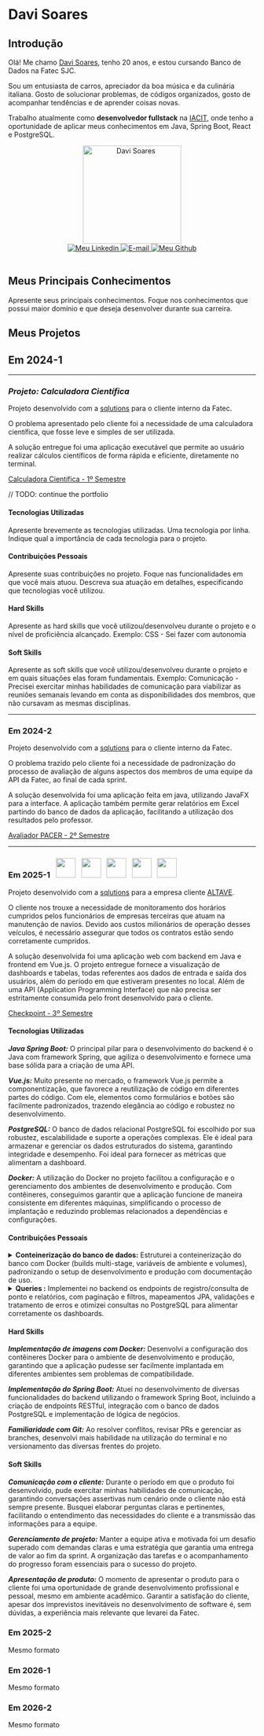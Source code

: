 # Davi Soares

## Introdução

Olá! Me chamo [Davi Soares](https://davisoares.com.br/), tenho 20 anos, e estou cursando Banco de Dados na Fatec SJC.

Sou um entusiasta de carros, apreciador da boa música e da culinária italiana. Gosto de solucionar problemas, de códigos organizados, gosto de acompanhar tendências e de aprender coisas novas.

Trabalho atualmente como **desenvolvedor fullstack** na [IACIT](https://iacit.com.br/), onde tenho a oportunidade de aplicar meus conhecimentos em Java, Spring Boot, React e PostgreSQL.

<div align = center>
    <img src="https://avatars.githubusercontent.com/u/94925054?v=4" alt="Davi Soares" width="200" height="200">
</div>
<div align = center>
    <a href="https://www.linkedin.com/in/dsf21/" target="_blank">
        <img src="https://img.shields.io/badge/LinkedIn-0077B5?style=for-the-badge&logo=linkedin&logoColor=white" target="_blank" alt="Meu Linkedin">
    </a>
    <a href="mailto:davisfs2110@gmail.com">
        <img src="https://img.shields.io/badge/Gmail-D14836?style=for-the-badge&logo=gmail&logoColor=white" target="_blank" alt="E-mail">
    </a>
    <a href="https://github.com/DaviSFS21" target="_blank">
        <img src="https://img.shields.io/badge/github-000000?style=for-the-badge&logo=github" target="_blank" alt="Meu Github">
    </a>
</div>
<br>

## Meus Principais Conhecimentos
Apresente seus principais conhecimentos. Foque nos conhecimentos que possui maior domínio e que deseja desenvolver durante sua carreira.

## Meus Projetos

## Em 2024-1

---

### *Projeto: Calculadora Científica*
Projeto desenvolvido com a [sqlutions](https://github.com/SQLutions-FATEC) para o cliente interno da Fatec.

O problema apresentado pelo cliente foi a necessidade de uma calculadora científica, que fosse leve e simples de ser utilizada.

A solução entregue foi uma aplicação executável que permite ao usuário realizar cálculos científicos de forma rápida e eficiente, diretamente no terminal.

[Calculadora Científica - 1º Semestre](https://github.com/SQLutions-FATEC/API-1-Semestre)

// TODO: continue the portfolio
#### Tecnologias Utilizadas
Apresente brevemente as tecnologias utilizadas. Uma tecnologia por linha. Indique qual a importância de cada tecnologia para o projeto.

#### Contribuições Pessoais
Apresente suas contribuições no projeto. Foque nas funcionalidades em que você mais atuou. Descreva sua atuação em detalhes, especificando que tecnologias você utilizou.

#### Hard Skills
Apresente as hard skills que você utilizou/desenvolveu durante o projeto e o nível de proficiência alcançado. Exemplo: CSS - Sei fazer com autonomia

#### Soft Skills
Apresente as soft skills que você utilizou/desenvolveu durante o projeto e em quais situações elas foram fundamentais. Exemplo: Comunicação - Precisei exercitar minhas habilidades de comunicação para viabilizar as reuniões semanais levando em conta as disponibilidades dos membros, que não cursavam as mesmas disciplinas.

---

### Em 2024-2
Projeto desenvolvido com a [sqlutions](https://github.com/SQLutions-FATEC) para o cliente interno da Fatec.

O problema trazido pelo cliente foi a necessidade de padronização do processo de avaliação de alguns aspectos dos membros de uma equipe da API da Fatec, ao final de cada sprint.

A solução desenvolvida foi uma aplicação feita em java, utilizando JavaFX para a interface. A aplicação também permite gerar relatórios em Excel partindo do banco de dados da aplicação, facilitando a utilização dos resultados pelo professor.

[Avaliador PACER - 2º Semestre](https://github.com/SQLutions-FATEC/API-2-Semestre)

---

### Em 2025-1&nbsp;&nbsp;&nbsp;<img src="https://cdn.jsdelivr.net/gh/devicons/devicon@latest/icons/java/java-original.svg" width="40" height="40"/> &nbsp; <img src="https://cdn.jsdelivr.net/gh/devicons/devicon@latest/icons/vuejs/vuejs-original.svg" width="40" height="40"/> &nbsp; <img src="https://cdn.jsdelivr.net/gh/devicons/devicon@latest/icons/spring/spring-original.svg" width="40" height="40"/> &nbsp; <img src="https://cdn.jsdelivr.net/gh/devicons/devicon@latest/icons/postgresql/postgresql-original.svg" width="40" height="40"/> &nbsp; <img src="https://cdn.jsdelivr.net/gh/devicons/devicon@latest/icons/docker/docker-plain.svg" width="40" height="40"/>
Projeto desenvolvido com a [sqlutions](https://github.com/SQLutions-FATEC) para a empresa cliente [ALTAVE](https://altave.com.br/).

O cliente nos trouxe a necessidade de monitoramento dos horários cumpridos pelos funcionários de empresas terceiras que atuam na manutenção de navios. Devido aos custos milionários de operação desses veículos, é necessário assegurar que todos os contratos estão sendo corretamente cumpridos.

A solução desenvolvida foi uma aplicação web com backend em Java e frontend em Vue.js. O projeto entregue fornece a visualização de dashboards e tabelas, todas referentes aos dados de entrada e saída dos usuários, além do período em que estiveram presentes no local. Além de uma API (Application Programming Interface) que não precisa ser estritamente consumida pelo front desenvolvido para o cliente.

[Checkpoint - 3º Semestre](https://github.com/SQLutions-FATEC/API-3-Semestre)

#### Tecnologias Utilizadas

***Java Spring Boot:*** O principal pilar para o desenvolvimento do backend é o Java com framework Spring, que agiliza o desenvolvimento e fornece uma base sólida para a criação de uma API.

***Vue.js:*** Muito presente no mercado, o framework Vue.js permite a componentização, que favorece a reutilização de código em diferentes partes do código. Com ele, elementos como formulários e botões são facilmente padronizados, trazendo elegância ao código e robustez no desenvolvimento.

***PostgreSQL:***  O banco de dados relacional PostgreSQL foi escolhido por sua robustez, escalabilidade e suporte a operações complexas. Ele é ideal para armazenar e gerenciar os dados estruturados do sistema, garantindo integridade e desempenho. Foi ideal para fornecer as métricas que alimentam a dashboard.

***Docker:*** A utilização do Docker no projeto facilitou a configuração e o gerenciamento dos ambientes de desenvolvimento e produção. Com contêineres, conseguimos garantir que a aplicação funcione de maneira consistente em diferentes máquinas, simplificando o processo de implantação e reduzindo problemas relacionados a dependências e configurações.

#### Contribuições Pessoais

<details> 
<summary>
<b>Conteinerização do banco de dados:</b>
Estruturei a conteinerização do banco com Docker (builds multi-stage, variáveis de ambiente e volumes), padronizando o setup de desenvolvimento e produção com documentação de uso.
</summary>

> ***Utilização de imagem do PostgreSQL***
>
> Como contribuição para o desenvolvimento padronizado da aplicação, procurei entender e estudar a ferramenta Docker para a implementação no fluxo de desenvolvimento do nosso trabalho.
>
> ```yaml
> services:
>   db:
>     image: postgres:16
>     container_name: sqlutions-db
>     ports:
>       - "5432:5432"
>     environment:
>       POSTGRES_USER: user
>       POSTGRES_PASSWORD: admin
>       POSTGRES_DB: sistema-de-ponto
>     volumes:
>       - postgres_data:/var/lib/postgresql/data
> 
> volumes:
>   postgres_data:
> ```
</details>

<details> 
<summary>
<b>Queries :</b>
Implementei no backend os endpoints de registro/consulta de ponto e relatórios, com paginação e filtros, mapeamentos JPA, validações e tratamento de erros e otimizei consultas no PostgreSQL para alimentar corretamente os dashboards.
</summary>

> ***Utilização de imagem do PostgreSQL***
>
> Como contribuição para o desenvolvimento padronizado da aplicação, procurei entender e estudar a ferramenta Docker para a implementação no fluxo de desenvolvimento do nosso trabalho.
>
> ```yaml
> services:
>   db:
>     image: postgres:16
>     container_name: sqlutions-db
>     ports:
>       - "5432:5432"
>     environment:
>       POSTGRES_USER: user
>       POSTGRES_PASSWORD: admin
>       POSTGRES_DB: sistema-de-ponto
>     volumes:
>       - postgres_data:/var/lib/postgresql/data
> 
> volumes:
>   postgres_data:
> ```
</details>

#### Hard Skills

***Implementação de imagens com Docker:*** Desenvolvi a configuração dos contêineres Docker para o ambiente de desenvolvimento e produção, garantindo que a aplicação pudesse ser facilmente implantada em diferentes ambientes sem problemas de compatibilidade.

***Implementação do Spring Boot:*** Atuei no desenvolvimento de diversas funcionalidades do backend utilizando o framework Spring Boot, incluindo a criação de endpoints RESTful, integração com o banco de dados PostgreSQL e implementação de lógica de negócios.

***Familiaridade com Git:*** Ao resolver conflitos, revisar PRs e gerenciar as branches, desenvolvi mais habilidade na utilização do terminal e no versionamento das diversas frentes do projeto.

#### Soft Skills

***Comunicação com o cliente:*** Durante o período em que o produto foi desenvolvido, pude exercitar minhas habilidades de comunicação, garantindo conversações assertivas num cenário onde o cliente não está sempre presente. Busquei elaborar perguntas claras e pertinentes, facilitando o entendimento das necessidades do cliente e a transmissão das informações para a equipe.

***Gerenciamento de projeto:*** Manter a equipe ativa e motivada foi um desafio superado com demandas claras e uma estratégia que garantia uma entrega de valor ao fim da sprint. A organização das tarefas e o acompanhamento do progresso foram essenciais para o sucesso do projeto.

***Apresentação de produto:*** O momento de apresentar o produto para o cliente foi uma oportunidade de grande desenvolvimento profissional e pessoal, mesmo em ambiente acadêmico. Garantir a satisfação do cliente, apesar dos imprevistos inevitáveis no desenvolvimento de software é, sem dúvidas, a experiência mais relevante que levarei da Fatec.

### Em 2025-2
Mesmo formato

### Em 2026-1
Mesmo formato

### Em 2026-2
Mesmo formato
